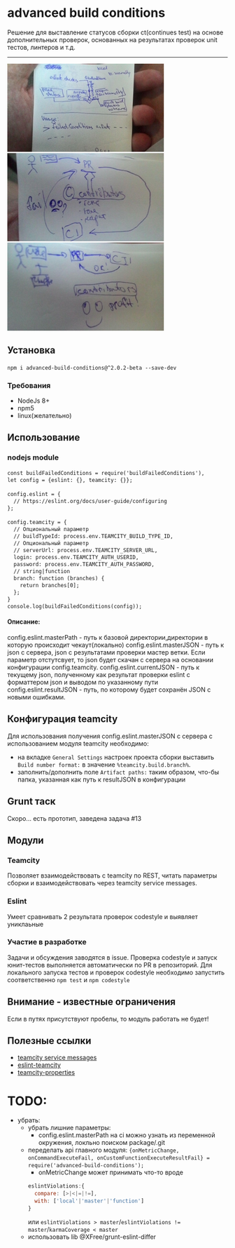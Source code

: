 # advanced build conditions
Решение для выставление статусов сборки ct(continues test) на основе дополнительных
проверок, основанных на результатах проверок unit тестов, линтеров и т.д.

---
[![Flow](./img/flow358.jpg)](./img/flow.jpg)
[![Flow](./img/before358.jpg)](./img/before.jpg)
[![Flow](./img/after358.jpg)](./img/after.jpg)
## Установка
`npm i advanced-build-conditions@^2.0.2-beta --save-dev`
### Требования
* NodeJs 8+
* npm5
* linux(желательно)
## Использование
### nodejs module
```
const buildFailedConditions = require('buildFailedConditions'),
let config = {eslint: {}, teamcity: {}};

config.eslint = {
  // https://eslint.org/docs/user-guide/configuring
};

config.teamcity = {
  // Опциональный параметр
  // buildTypeId: process.env.TEAMCITY_BUILD_TYPE_ID,
  // Опциональный параметр
  // serverUrl: process.env.TEAMCITY_SERVER_URL,
  login: process.env.TEAMCITY_AUTH_USERID,
  password: process.env.TEAMCITY_AUTH_PASSWORD,
  // string|function
  branch: function (branches) {
    return branches[0];
  };
}
console.log(buildFailedConditions(config));
```
#### Описание:
config.eslint.masterPath - путь к базовой директории,директории в которую происходит чекаут(локально)
config.eslint.masterJSON - путь к json с сервера, json с результатами проверки мастер ветки. Если параметр отстутсвует,
то json будет скачан с сервера на основании конфигурации config.teamcity.
config.eslint.currentJSON - путь к текущему json, полученному как результат проверки eslint с форматтером json и выводом
по указанному пути
config.eslint.resultJSON - путь, по которому будет сохранён JSON с новыми ошибками.
## Конфигурация teamcity
Для использования получения config.eslint.masterJSON с сервера с использованием модуля teamcity необходимо:
* на вкладке `General Settings` настроек проекта сборки выставить
 `Build number format:` в значение `%teamcity.build.branch%`.
* заполнить/дополнить поле `Artifact paths:` таким образом, что-бы папка, указанная как путь к resultJSON в конфигурации
## Grunt таск
Скоро... есть прототип, заведена задача #13
## Модули
### Teamcity
Позволяет взаимодействовать с teamcity по REST, читать параметры сборки и взаимодействовать через teamcity service messages.

### Eslint
Умеет сравнивать 2 результата проверок codestyle и выявляет униклаьные

### Участие в разработке
Задачи и обсуждения заводятся в issue.
Проверка codestyle и запуск юнит-тестов выполняется автоматически
по PR в репозиторий. Для локального запуска тестов и проверок codestyle необходимо запустить
соответственно `npm test` и `npm codestyle`

## Внимание - известные ограничения
Если в путях присутствуют пробелы, то модуль работать не будет!
  
## Полезные ссылки
* [teamcity service messages](https://confluence.jetbrains.com/display/TCD10/Build+Script+Interaction+with+TeamCity#BuildScriptInteractionwithTeamCity-Supportedtestservicemessages)
* [eslint-teamcity](https://www.npmjs.com/package/eslint-teamcity)
* [teamcity-properties](https://www.npmjs.org/package/teamcity-properties)

# TODO:
- убрать:
  * убрать лишние параметры:
    - config.eslint.masterPath на ci можно узнать из переменной окружения, локльно поиском package/.git
  * переделать api главного модуля:
   `{onMetricChange, onCommandExecuteFail, onCustomFunctionExecuteResultFail} = require('advanced-build-conditions');`
    - onMetricChange может принимать что-то вроде
    ```javascript
    eslintViolations:{
      compare: [>|<|=|!=],
      with: ['local'|'master'|'function']
    }
    ```
    или
    `eslintViolations > master`/`eslintViolations != master`/`karmaCoverage < master`
  * использовать lib @XFree/grunt-eslint-differ